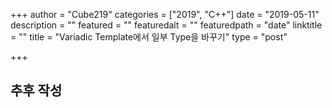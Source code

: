 +++
author = "Cube219"
categories = ["2019", "C++"]
date = "2019-05-11"
description = ""
featured = ""
featuredalt = ""
featuredpath = "date"
linktitle = ""
title = "Variadic Template에서 일부 Type을 바꾸기"
type = "post"

+++

## 추후 작성